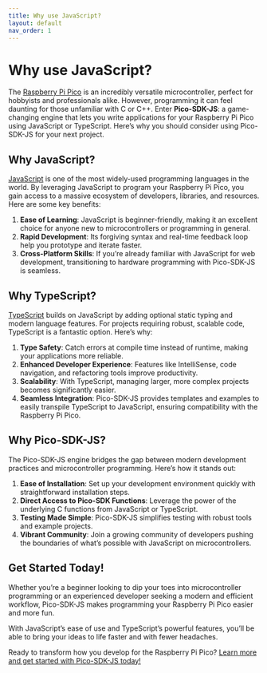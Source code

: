 ```yaml
---
title: Why use JavaScript?
layout: default
nav_order: 1
---
```


# Why use JavaScript?

The [Raspberry Pi Pico](https://www.raspberrypi.com/products/raspberry-pi-pico/) is an incredibly versatile microcontroller, perfect for hobbyists and professionals alike. However, programming it can feel daunting for those unfamiliar with C or C++. Enter **Pico-SDK-JS**: a game-changing engine that lets you write applications for your Raspberry Pi Pico using JavaScript or TypeScript. Here’s why you should consider using Pico-SDK-JS for your next project.

## Why JavaScript?
[JavaScript](https://developer.mozilla.org/en-US/docs/Web/JavaScript) is one of the most widely-used programming languages in the world. By leveraging JavaScript to program your Raspberry Pi Pico, you gain access to a massive ecosystem of developers, libraries, and resources. Here are some key benefits:

1. **Ease of Learning**: JavaScript is beginner-friendly, making it an excellent choice for anyone new to microcontrollers or programming in general.
2. **Rapid Development**: Its forgiving syntax and real-time feedback loop help you prototype and iterate faster.
3. **Cross-Platform Skills**: If you’re already familiar with JavaScript for web development, transitioning to hardware programming with Pico-SDK-JS is seamless.

## Why TypeScript?
[TypeScript](https://www.typescriptlang.org/) builds on JavaScript by adding optional static typing and modern language features. For projects requiring robust, scalable code, TypeScript is a fantastic option. Here’s why:

1. **Type Safety**: Catch errors at compile time instead of runtime, making your applications more reliable.
2. **Enhanced Developer Experience**: Features like IntelliSense, code navigation, and refactoring tools improve productivity.
3. **Scalability**: With TypeScript, managing larger, more complex projects becomes significantly easier.
4. **Seamless Integration**: Pico-SDK-JS provides templates and examples to easily transpile TypeScript to JavaScript, ensuring compatibility with the Raspberry Pi Pico.

## Why Pico-SDK-JS?
The Pico-SDK-JS engine bridges the gap between modern development practices and microcontroller programming. Here’s how it stands out:

1. **Ease of Installation**: Set up your development environment quickly with straightforward installation steps.
2. **Direct Access to Pico-SDK Functions**: Leverage the power of the underlying C functions from JavaScript or TypeScript.
3. **Testing Made Simple**: Pico-SDK-JS simplifies testing with robust tools and example projects.
4. **Vibrant Community**: Join a growing community of developers pushing the boundaries of what’s possible with JavaScript on microcontrollers.

## Get Started Today!
Whether you’re a beginner looking to dip your toes into microcontroller programming or an experienced developer seeking a modern and efficient workflow, Pico-SDK-JS makes programming your Raspberry Pi Pico easier and more fun.

With JavaScript’s ease of use and TypeScript’s powerful features, you’ll be able to bring your ideas to life faster and with fewer headaches.

Ready to transform how you develop for the Raspberry Pi Pico? [Learn more and get started with Pico-SDK-JS today!](getting-started)

